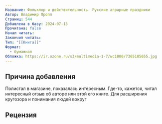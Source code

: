 ```yaml
---
Название: Фольклор и действительность. Русские аграрные праздники
Автор: Владимир Пропп
Страниц: 544
Добавлена в базу: 2024-07-13
Прочитана: false
Начал читать: 
Закончил читать: 
Тип: "[[Книга]]"
Формат:
  - бумажная
Обложка: https://ir.ozone.ru/s3/multimedia-1-7/wc1000/7365105655.jpg
---
```

## Причина добавления

Полистал в магазине, показалась интересным. Где-то, кажется, читал интересный отзыв об авторе или этой его книге. Для расширения кругозора и понимания людей вокруг

## Рецензия